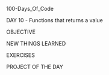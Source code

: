 100-Days_Of_Code

DAY 10 - Functions that returns a value


OBJECTIVE



NEW THINGS LEARNED



EXERCISES



PROJECT OF THE DAY

